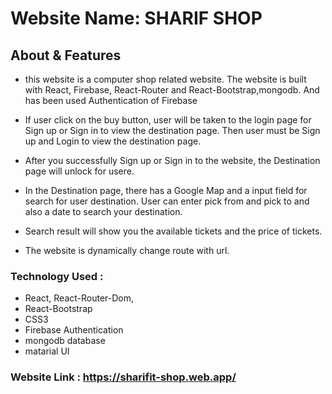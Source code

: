 # Website Name:  SHARIF SHOP

## About & Features

* this  website is a computer shop related website. The website is built with React, Firebase, React-Router and React-Bootstrap,mongodb. And has been used Authentication of Firebase

* If user click on the buy button, user will be taken to the login page for Sign up or Sign in to view the destination page. Then user must be Sign up and Login to view the destination page.

* After you successfully Sign up or Sign in to the website, the Destination page will unlock for usere.

* In the Destination page, there has a Google Map and a input field for search for user destination. User can enter pick from and pick to and also a date to search your destination.

* Search result will show you the available tickets and the price of tickets.

* The website is dynamically change route with url.

### Technology Used :
* React, React-Router-Dom,
* React-Bootstrap
* CSS3
* Firebase Authentication
* mongodb database
* matarial UI

### Website Link : https://sharifit-shop.web.app/

